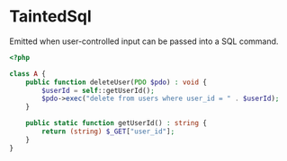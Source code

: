 # TaintedSql

Emitted when user-controlled input can be passed into a SQL command.

```php
<?php

class A {
    public function deleteUser(PDO $pdo) : void {
        $userId = self::getUserId();
        $pdo->exec("delete from users where user_id = " . $userId);
    }

    public static function getUserId() : string {
        return (string) $_GET["user_id"];
    }
}
```
